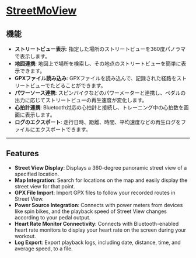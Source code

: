# [StreetMoView](https://nekoerimaki.github.io/StreetMoView/)

## 機能

*   **ストリートビュー表示**: 指定した場所のストリートビューを360度パノラマで表示します。
*   **地図連携**: 地図上で場所を検索し、その地点のストリートビューを簡単に表示できます。
*   **GPXファイル読み込み**: GPXファイルを読み込んで、記録された経路をストリートビューでたどることができます。
*   **パワーソース連携**: スピンバイクなどのパワーメーターと連携し、ペダルの出力に応じてストリートビューの再生速度が変化します。
*   **心拍計連携**: Bluetooth対応の心拍計と接続し、トレーニング中の心拍数を画面に表示します。
*   **ログのエクスポート**: 走行日時、距離、時間、平均速度などの再生ログをファイルにエクスポートできます。

---

## Features

*   **Street View Display**: Displays a 360-degree panoramic street view of a specified location.
*   **Map Integration**: Search for locations on the map and easily display the street view for that point.
*   **GPX File Import**: Import GPX files to follow your recorded routes in Street View.
*   **Power Source Integration**: Connects with power meters from devices like spin bikes, and the playback speed of Street View changes according to your pedal output.
*   **Heart Rate Monitor Connectivity**: Connects with Bluetooth-enabled heart rate monitors to display your heart rate on the screen during your workout.
*   **Log Export**: Export playback logs, including date, distance, time, and average speed, to a file.
